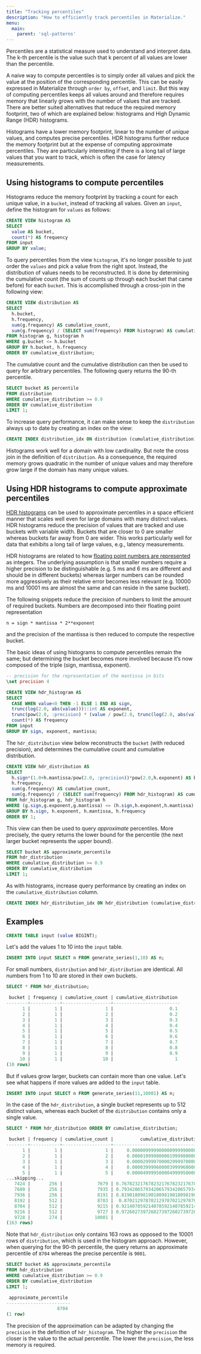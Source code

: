 ```yaml
---
title: "Tracking percentiles"
description: "How to efficiently track percentiles in Materialize."
menu:
  main:
    parent: 'sql-patterns'
---
```


Percentiles are a statistical measure used to understand and interpret data. The k-th percentile is the value such that k percent of all values are lower than the percentile.

A naive way to compute percentiles is to simply order all values and pick the value at the position of the corresponding percentile. This can be easily expressed in Materialize through `order by`, `offset`, and `limit`. But this way of computing percentiles keeps all values around and therefore requires memory that linearly grows with the number of values that are tracked. There are better suited alternatives that reduce the required memory footprint, two of which are explained below: histograms and High Dynamic Range (HDR) histograms.

Histograms have a lower memory footprint, linear to the number of *unique* values, and computes precise percentiles. HDR histograms further reduce the memory footprint but at the expense of computing approximate percentiles. They are particularly interesting if there is a long tail of large values that you want to track, which is often the case for latency measurements.

## Using histograms to compute percentiles

Histograms reduce the memory footprint by tracking a count for each unique value, in a `bucket`, instead of tracking all values. Given an `input`, define the histogram for `values` as follows:

```sql
CREATE VIEW histogram AS
SELECT
  value AS bucket,
  count(*) AS frequency
FROM input
GROUP BY value;
```

To query percentiles from the view `histogram`, it's no longer possible to just order the `values` and pick a value from the right spot. Instead, the distribution of values needs to be reconstructed. It is done by determining the cumulative count (the sum of counts up through each bucket that came before) for each `bucket`. This is accomplished through a cross-join in the following view:

```sql
CREATE VIEW distribution AS
SELECT
  h.bucket,
  h.frequency,
  sum(g.frequency) AS cumulative_count,
  sum(g.frequency) / (SELECT sum(frequency) FROM histogram) AS cumulative_distribution
FROM histogram g, histogram h
WHERE g.bucket <= h.bucket
GROUP BY h.bucket, h.frequency
ORDER BY cumulative_distribution;
```

The cumulative count and the cumulative distribution can then be used to query for arbitrary percentiles. The following query returns the 90-th percentile.

```sql
SELECT bucket AS percentile
FROM distribution
WHERE cumulative_distribution >= 0.9
ORDER BY cumulative_distribution
LIMIT 1;
```

To increase query performance, it can make sense to keep the `distribution` always up to date by creating an index on the view:

```sql
CREATE INDEX distribution_idx ON distribution (cumulative_distribution);
```

Histograms work well for a domain with low cardinality. But note the cross join in the definition of `distribution`. As a consequence, the required memory grows quadratic in the number of unique values and may therefore grow large if the domain has many unique values.


## Using HDR histograms to compute approximate percentiles

[HDR histograms](https://github.com/HdrHistogram/HdrHistogram) can be used to approximate percentiles in a space efficient manner that scales well even for large domains with many distinct values. HDR histograms reduce the precision of values that are tracked and use buckets with variable width. Buckets that are closer to 0 are smaller whereas buckets far away from 0 are wider. This works particularly well for data that exhibits a long tail of large values, e.g., latency measurements.

HDR histograms are related to how [floating point numbers are represented](https://en.wikipedia.org/wiki/Double-precision_floating-point_format) as integers. The underlying assumption is that smaller numbers require a higher precision to be distinguishable (e.g. 5 ms and 6 ms are different and should be in different buckets) whereas larger numbers can be rounded more aggressively as their relative error becomes less relevant (e.g. 10000 ms and 10001 ms are almost the same and can reside in the same bucket).

The following snippets reduce the precision of numbers to limit the amount of required buckets. Numbers are decomposed into their floating point representation

	n = sign * mantissa * 2**exponent

and the precision of the mantissa is then reduced to compute the respective bucket.

The basic ideas of using histograms to compute percentiles remain the same; but determining the bucket becomes more involved because it’s now composed of the triple (sign, mantissa, exponent).

```sql
-- precision for the representation of the mantissa in bits
\set precision 4

CREATE VIEW hdr_histogram AS
SELECT
  CASE WHEN value<0 THEN -1 ELSE 1 END AS sign,
  trunc(log(2.0, abs(value)))::int AS exponent,
  trunc(pow(2.0, :precision) * (value / pow(2.0, trunc(log(2.0, abs(value)))::int) - 1.0))::int AS mantissa,
  count(*) AS frequency
FROM input
GROUP BY sign, exponent, mantissa;
```

The `hdr_distribution` view below reconstructs the `bucket` (with reduced precision), and determines the cumulative count and cumulative distribution.

```sql
CREATE VIEW hdr_distribution AS
SELECT
  h.sign*(1.0+h.mantissa/pow(2.0, :precision))*pow(2.0,h.exponent) AS bucket,
  h.frequency,
  sum(g.frequency) AS cumulative_count,
  sum(g.frequency) / (SELECT sum(frequency) FROM hdr_histogram) AS cumulative_distribution
FROM hdr_histogram g, hdr_histogram h
WHERE (g.sign,g.exponent,g.mantissa) <= (h.sign,h.exponent,h.mantissa)
GROUP BY h.sign, h.exponent, h.mantissa, h.frequency
ORDER BY 1;
```

This view can then be used to query *approximate* percentiles. More precisely, the query returns the lower bound for the percentile (the next larger bucket represents the upper bound).

```sql
SELECT bucket AS approximate_percentile
FROM hdr_distribution
WHERE cumulative_distribution >= 0.9
ORDER BY cumulative_distribution
LIMIT 1;
```

As with histograms, increase query performance by creating an index on the `cumulative_distribution` column.

```sql
CREATE INDEX hdr_distribution_idx ON hdr_distribution (cumulative_distribution);
```


## Examples

```sql
CREATE TABLE input (value BIGINT);
```

Let's add the values 1 to 10 into the `input` table.

```sql
INSERT INTO input SELECT n FROM generate_series(1,10) AS n;
```

For small numbers, `distribution` and `hdr_distribution` are identical. All numbers from 1 to 10 are stored in their own buckets.

```sql
SELECT * FROM hdr_distribution;

 bucket | frequency | cumulative_count | cumulative_distribution
--------+-----------+------------------+-------------------------
      1 |         1 |                1 |                     0.1
      2 |         1 |                2 |                     0.2
      3 |         1 |                3 |                     0.3
      4 |         1 |                4 |                     0.4
      5 |         1 |                5 |                     0.5
      6 |         1 |                6 |                     0.6
      7 |         1 |                7 |                     0.7
      8 |         1 |                8 |                     0.8
      9 |         1 |                9 |                     0.9
     10 |         1 |               10 |                       1
(10 rows)
```

But if values grow larger, buckets can contain more than one value. Let's see what happens if more values are added to the `input` table.

```sql
INSERT INTO input SELECT n FROM generate_series(11,10001) AS n;
```

In the case of the `hdr_distribution`, a single bucket represents up to 512 distinct values, whereas each bucket of the `distribution` contains only a single value.

```sql
SELECT * FROM hdr_distribution ORDER BY cumulative_distribution;

 bucket | frequency | cumulative_count |          cumulative_distribution
--------+-----------+------------------+-------------------------------------------
      1 |         1 |                1 |     0.00000999990000099999000009999900001
      2 |         1 |                2 |     0.00001999980000199998000019999800002
      3 |         1 |                3 |     0.00002999970000299997000029999700003
      4 |         1 |                4 |     0.00003999960000399996000039999600004
      5 |         1 |                5 |     0.00004999950000499995000049999500005
...skipping...
   7424 |       256 |             7679 | 0.767823217678232176782321767823217678232
   7680 |       256 |             7935 | 0.793420657934206579342065793420657934207
   7936 |       256 |             8191 | 0.819018098190180981901809819018098190181
   8192 |       512 |             8703 |  0.87021297870212978702129787021297870213
   8704 |       512 |             9215 | 0.921407859214078592140785921407859214079
   9216 |       512 |             9727 | 0.972602739726027397260273972602739726027
   9728 |       274 |            10001 |                                         1
(163 rows)
```

Note that `hdr_distribution` only contains 163 rows as opposed to the 10001 rows of `distribution`, which is used in the histogram approach. However, when querying for the 90-th percentile, the query returns an approximate percentile of `8704` whereas the precise percentile is `9001`.

```sql
SELECT bucket AS approximate_percentile
FROM hdr_distribution
WHERE cumulative_distribution >= 0.9
ORDER BY cumulative_distribution
LIMIT 1;

 approximate_percentile
------------------------
                   8704
(1 row)
```

The precision of the approximation can be adapted by changing the `precision` in the definition of `hdr_histogram`. The higher the `precision` the closer is the value to the actual percentile. The lower the `precision`, the less memory is required.